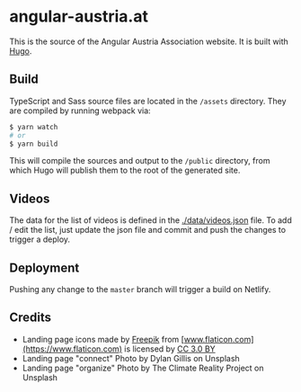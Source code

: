 # angular-austria.at

This is the source of the Angular Austria Association website. It is built with [Hugo](https://gohugo.io/).

## Build

TypeScript and Sass source files are located in the `/assets` directory. They are compiled by running webpack via:

```bash
$ yarn watch
# or
$ yarn build
```

This will compile the sources and output to the `/public` directory, from which Hugo will publish them to the root of the generated site.

## Videos

The data for the list of videos is defined in the [./data/videos.json](./data/videos.json) file. To add / edit the list, just update the json file and commit and push the changes to trigger a deploy.

## Deployment

Pushing any change to the `master` branch will trigger a build on Netlify.

## Credits

* Landing page icons made by [Freepik](https://www.freepik.com/) from [www.flaticon.com](https://www.flaticon.com) is licensed by [CC 3.0 BY](http://creativecommons.org/licenses/by/3.0/)
* Landing page "connect" Photo by Dylan Gillis on Unsplash 
* Landing page "organize" Photo by The Climate Reality Project on Unsplash
